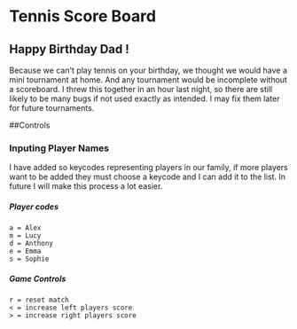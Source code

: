 # Tennis Score Board

## Happy Birthday Dad !
Because we can't play tennis on your birthday, we thought we would have a mini tournament at home. And any tournament would be incomplete without a scoreboard. I threw this together in an hour last night, so there are still likely to be many bugs if not used exactly as intended. I may fix them later for future tournaments.

##Controls
### Inputing Player Names
I have added so keycodes representing players in our family, if more players want to be added they must choose a keycode and I can add it to the list. In future I will make this process a lot easier.
##### Player codes

```
a = Alex
m = Lucy
d = Anthony
e = Emma
s = Sophie
```

##### Game Controls
```
r = reset match
< = increase left players score
> = increase right players score 
```